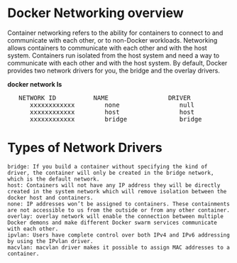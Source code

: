 # Docker Networking overview
Container networking refers to the ability for containers to connect to and communicate with each other, or to non-Docker workloads.
Networking allows containers to communicate with each other and with the host system. Containers run isolated from the host system and need a way to communicate with each other and with the host system.
By default, Docker provides two network drivers for you, the bridge and the overlay drivers.

**docker network ls**

<pre>   NETWORK ID          NAME                DRIVER
      xxxxxxxxxxxx        none                null
      xxxxxxxxxxxx        host                host
      xxxxxxxxxxxx        bridge              bridge</pre>
# Types of Network Drivers

    bridge: If you build a container without specifying the kind of driver, the container will only be created in the bridge network, which is the default network. 
    host: Containers will not have any IP address they will be directly created in the system network which will remove isolation between the docker host and containers. 
    none: IP addresses won’t be assigned to containers. These containments are not accessible to us from the outside or from any other container.
    overlay: overlay network will enable the connection between multiple Docker demons and make different Docker swarm services communicate with each other.
    ipvlan: Users have complete control over both IPv4 and IPv6 addressing by using the IPvlan driver.
    macvlan: macvlan driver makes it possible to assign MAC addresses to a container. 
